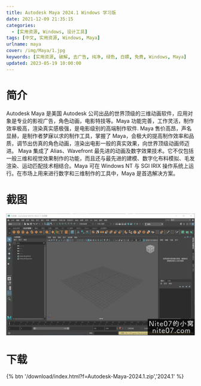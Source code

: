 ```yaml
---
title: Autodesk Maya 2024.1 Windows 学习版
date: 2021-12-09 21:35:15
categories:
  - [实用资源, Windows, 设计工具]
tags: [中文, 实用资源, Windows, Maya]
urlname: maya
cover: /img/Maya/1.jpg
keywords: [实用资源, 破解, 去广告, 纯净, 绿色, 白嫖, 免费, Windows, Maya]
updated: 2023-05-19 10:00:00
---
```


# 简介

Autodesk Maya 是美国 Autodesk 公司出品的世界顶级的三维动画软件，应用对象是专业的影视广告，角色动画，电影特技等。Maya 功能完善，工作灵活，制作效率极高，渲染真实感极强，是电影级别的高端制作软件.
Maya 售价高昂，声名显赫，是制作者梦寐以求的制作工具，掌握了 Maya，会极大的提高制作效率和品质，调节出仿真的角色动画，渲染出电影一般的真实效果，向世界顶级动画师迈进。
Maya 集成了 Alias、Wavefront 最先进的动画及数字效果技术。它不仅包括一般三维和视觉效果制作的功能，而且还与最先进的建模、数字化布料模拟、毛发渲染、运动匹配技术相结合。Maya 可在 Windows NT 与 SGI IRIX 操作系统上运行。在市场上用来进行数字和三维制作的工具中，Maya 是首选解决方案。

# 截图

![](/img/Maya/2.jpg)

# 下载

{% btn '/download/index.html?f=Autodesk-Maya-2024.1.zip','2024.1' %}